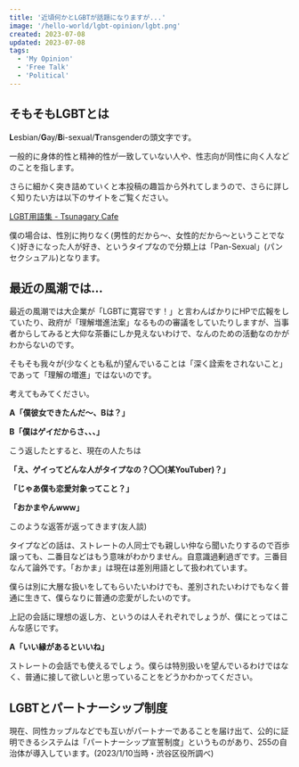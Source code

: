 ```yaml
---
title: '近頃何かとLGBTが話題になりますが...'
image: '/hello-world/lgbt-opinion/lgbt.png'
created: 2023-07-08
updated: 2023-07-08
tags:
  - 'My Opinion'
  - 'Free Talk'
  - 'Political'
---
```


## そもそもLGBTとは

**L**esbian/**G**ay/**B**i-sexual/**T**ransgenderの頭文字です。

一般的に身体的性と精神的性が一致していない人や、性志向が同性に向く人などのことを指します。

さらに細かく突き詰めていくと本投稿の趣旨から外れてしまうので、さらに詳しく知りたい方は以下のサイトをご覧ください。

[LGBT用語集 - Tsunagary Cafe](https://tsunagary.jp/vocabulary)

僕の場合は、性別に拘りなく(男性的だから〜、女性的だから〜ということでなく)好きになった人が好き、というタイプなので分類上は「Pan-Sexual」(パンセクシュアル)となります。

## 最近の風潮では...

最近の風潮では大企業が「LGBTに寛容です！」と言わんばかりにHPで広報をしていたり、政府が「理解増進法案」なるものの審議をしていたりしますが、当事者からしてみると大仰な茶番にしか見えないわけで、なんのための活動なのかがわからないのです。

そもそも我々が(少なくとも私が)望んでいることは「深く詮索をされないこと」であって「理解の増進」ではないのです。

考えてもみてください。

__A「僕彼女できたんだ〜、Bは？」__

__B「僕はゲイだからさ、、、」__

こう返したとすると、現在の人たちは

__「え、ゲイってどんな人がタイプなの？〇〇(某YouTuber)？」__

__「じゃあ僕も恋愛対象ってこと？」__

__「おかまやんwww」__

このような返答が返ってきます(友人談)

タイプなどの話は、ストレートの人同士でも親しい仲なら聞いたりするので百歩譲っても、二番目などはもう意味がわかりません。自意識過剰過ぎです。三番目なんて論外です。「おかま」は現在は差別用語として扱われています。

僕らは別に大層な扱いをしてもらいたいわけでも、差別されたいわけでもなく普通に生きて、僕らなりに普通の恋愛がしたいのです。

上記の会話に理想の返し方、というのは人それぞれでしょうが、僕にとってはこんな感じです。

__A「いい縁があるといいね」__

ストレートの会話でも使えるでしょう。僕らは特別扱いを望んでいるわけではなく、普通に接して欲しいと思っていることをどうかわかってください。

## LGBTとパートナーシップ制度

現在、同性カップルなどでも互いがパートナーであることを届け出て、公的に証明できるシステムは「パートナーシップ宣誓制度」というものがあり、255の自治体が導入しています。(2023/1/10当時・渋谷区役所調べ)


